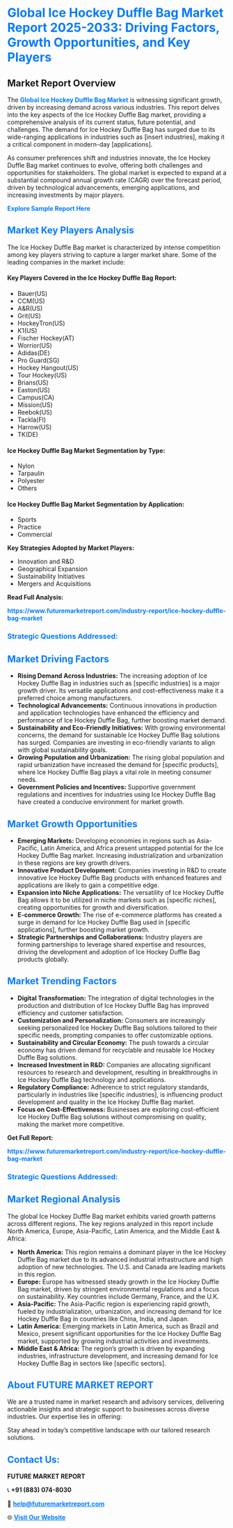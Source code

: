 <h1 style="color: #007BFF;">Global Ice Hockey Duffle Bag Market Report 2025-2033: Driving Factors, Growth Opportunities, and Key Players</h1>

<section id="overview">
<h2>Market Report Overview</h2>
<p>The <a href="https://www.futuremarketreport.com/industry-report/ice-hockey-duffle-bag-market" style="color: #007BFF; text-decoration: none;"><strong>Global Ice Hockey Duffle Bag Market</strong></a> is witnessing significant growth, driven by increasing demand across various industries. This report delves into the key aspects of the Ice Hockey Duffle Bag market, providing a comprehensive analysis of its current status, future potential, and challenges. The demand for Ice Hockey Duffle Bag has surged due to its wide-ranging applications in industries such as [insert industries], making it a critical component in modern-day [applications].</p>
<p>As consumer preferences shift and industries innovate, the Ice Hockey Duffle Bag market continues to evolve, offering both challenges and opportunities for stakeholders. The global market is expected to expand at a substantial compound annual growth rate (CAGR) over the forecast period, driven by technological advancements, emerging applications, and increasing investments by major players.</p>
</section>

<section id="overview">
<p><a href="https://www.futuremarketreport.com/request-sample/reportId=53231" style="color: #007BFF; text-decoration: none;"><strong>Explore Sample Report Here</strong></a></p>
</section>

<section id="key-players">
<h2 style="color: #007BFF;">Market Key Players Analysis</h2>
<p>The Ice Hockey Duffle Bag market is characterized by intense competition among key players striving to capture a larger market share. Some of the leading companies in the market include:</p>
<h4>Key Players Covered in the Ice Hockey Duffle Bag Report:</h4>
<ul><li>Bauer(US)</li><li>CCM(US)</li><li>A&amp;R(US)</li><li>Grit(US)</li><li>HockeyTron(US)</li><li>K1(US)</li><li>Fischer Hockey(AT)</li><li>Worrior(US)</li><li>Adidas(DE)</li><li>Pro Guard(SG)</li><li>Hockey Hangout(US)</li><li>Tour Hockey(US)</li><li>Brians(US)</li><li>Easton(US)</li><li>Campus(CA)</li><li>Mission(US)</li><li>Reebok(US)</li><li>Tackla(FI)</li><li>Harrow(US)</li><li>TK(DE)</li></ul>
<h4>Ice Hockey Duffle Bag Market Segmentation by Type:</h4>
<ul><li>Nylon</li><li>Tarpaulin</li><li>Polyester</li><li>Others</li></ul>

<h4>Ice Hockey Duffle Bag Market Segmentation by Application:</h4>
<ul><li>Sports</li><li>Practice</li><li>Commercial</li></ul>
<p><strong>Key Strategies Adopted by Market Players:</strong></p>
<ul>
<li>Innovation and R&D</li>
<li>Geographical Expansion</li>
<li>Sustainability Initiatives</li>
<li>Mergers and Acquisitions</li>
</ul>
</section>

<section>
<p><strong>Read Full Analysis: </strong></p><a href="https://www.futuremarketreport.com/industry-report/ice-hockey-duffle-bag-market" style="color: #007BFF; text-decoration: none;"><strong>https://www.futuremarketreport.com/industry-report/ice-hockey-duffle-bag-market</strong></a>
<h3 style="color: #007BFF;">Strategic Questions Addressed:</h3>
</section>

<section id="driving-factors">
<h2 style="color: #007BFF;">Market Driving Factors</h2>
<ul>
<li><strong>Rising Demand Across Industries:</strong> The increasing adoption of Ice Hockey Duffle Bag in industries such as [specific industries] is a major growth driver. Its versatile applications and cost-effectiveness make it a preferred choice among manufacturers.</li>
<li><strong>Technological Advancements:</strong> Continuous innovations in production and application technologies have enhanced the efficiency and performance of Ice Hockey Duffle Bag, further boosting market demand.</li>
<li><strong>Sustainability and Eco-Friendly Initiatives:</strong> With growing environmental concerns, the demand for sustainable Ice Hockey Duffle Bag solutions has surged. Companies are investing in eco-friendly variants to align with global sustainability goals.</li>
<li><strong>Growing Population and Urbanization:</strong> The rising global population and rapid urbanization have increased the demand for [specific products], where Ice Hockey Duffle Bag plays a vital role in meeting consumer needs.</li>
<li><strong>Government Policies and Incentives:</strong> Supportive government regulations and incentives for industries using Ice Hockey Duffle Bag have created a conducive environment for market growth.</li>
</ul>
</section>

<section id="growth-opportunities">
<h2 style="color: #007BFF;">Market Growth Opportunities</h2>
<ul>
<li><strong>Emerging Markets:</strong> Developing economies in regions such as Asia-Pacific, Latin America, and Africa present untapped potential for the Ice Hockey Duffle Bag market. Increasing industrialization and urbanization in these regions are key growth drivers.</li>
<li><strong>Innovative Product Development:</strong> Companies investing in R&D to create innovative Ice Hockey Duffle Bag products with enhanced features and applications are likely to gain a competitive edge.</li>
<li><strong>Expansion into Niche Applications:</strong> The versatility of Ice Hockey Duffle Bag allows it to be utilized in niche markets such as [specific niches], creating opportunities for growth and diversification.</li>
<li><strong>E-commerce Growth:</strong> The rise of e-commerce platforms has created a surge in demand for Ice Hockey Duffle Bag used in [specific applications], further boosting market growth.</li>
<li><strong>Strategic Partnerships and Collaborations:</strong> Industry players are forming partnerships to leverage shared expertise and resources, driving the development and adoption of Ice Hockey Duffle Bag products globally.</li>
</ul>
</section>

<section id="trending-factors">
<h2 style="color: #007BFF;">Market Trending Factors</h2>
<ul>
<li><strong>Digital Transformation:</strong> The integration of digital technologies in the production and distribution of Ice Hockey Duffle Bag has improved efficiency and customer satisfaction.</li>
<li><strong>Customization and Personalization:</strong> Consumers are increasingly seeking personalized Ice Hockey Duffle Bag solutions tailored to their specific needs, prompting companies to offer customizable options.</li>
<li><strong>Sustainability and Circular Economy:</strong> The push towards a circular economy has driven demand for recyclable and reusable Ice Hockey Duffle Bag solutions.</li>
<li><strong>Increased Investment in R&D:</strong> Companies are allocating significant resources to research and development, resulting in breakthroughs in Ice Hockey Duffle Bag technology and applications.</li>
<li><strong>Regulatory Compliance:</strong> Adherence to strict regulatory standards, particularly in industries like [specific industries], is influencing product development and quality in the Ice Hockey Duffle Bag market.</li>
<li><strong>Focus on Cost-Effectiveness:</strong> Businesses are exploring cost-efficient Ice Hockey Duffle Bag solutions without compromising on quality, making the market more competitive.</li>
</ul>
</section>

<section>
<p><strong>Get Full Report: </strong></p><a href="https://www.futuremarketreport.com/industry-report/ice-hockey-duffle-bag-market" style="color: #007BFF; text-decoration: none;"><strong>https://www.futuremarketreport.com/industry-report/ice-hockey-duffle-bag-market</strong></a>
<h3 style="color: #007BFF;">Strategic Questions Addressed:</h3>
</section>


<section id="regional-analysis">
<h2 style="color: #007BFF;">Market Regional Analysis</h2>
<p>The global Ice Hockey Duffle Bag market exhibits varied growth patterns across different regions. The key regions analyzed in this report include North America, Europe, Asia-Pacific, Latin America, and the Middle East & Africa:</p>
<ul>
<li><strong>North America:</strong> This region remains a dominant player in the Ice Hockey Duffle Bag market due to its advanced industrial infrastructure and high adoption of new technologies. The U.S. and Canada are leading markets in this region.</li>
<li><strong>Europe:</strong> Europe has witnessed steady growth in the Ice Hockey Duffle Bag market, driven by stringent environmental regulations and a focus on sustainability. Key countries include Germany, France, and the U.K.</li>
<li><strong>Asia-Pacific:</strong> The Asia-Pacific region is experiencing rapid growth, fueled by industrialization, urbanization, and increasing demand for Ice Hockey Duffle Bag in countries like China, India, and Japan.</li>
<li><strong>Latin America:</strong> Emerging markets in Latin America, such as Brazil and Mexico, present significant opportunities for the Ice Hockey Duffle Bag market, supported by growing industrial activities and investments.</li>
<li><strong>Middle East & Africa:</strong> The region’s growth is driven by expanding industries, infrastructure development, and increasing demand for Ice Hockey Duffle Bag in sectors like [specific sectors].</li>
</ul>
</section>

<footer>
<h2 style="color: #007BFF;">About FUTURE MARKET REPORT</h2>
<p>We are a trusted name in market research and advisory services, delivering actionable insights and strategic support to businesses across diverse industries. Our expertise lies in offering:</p>

<p>Stay ahead in today’s competitive landscape with our tailored research solutions.</p>

<h2 style="color: #007BFF;">Contact Us:</h2>
<p><strong>FUTURE MARKET REPORT</strong></p>
<p>📞 <strong>+91 (883) 074-8030</strong></p>
<p>📧 <strong><a href="mailto:help@futuremarketreport.com" style="color: #007BFF;">help@futuremarketreport.com</a></strong></p>
<p>🌐 <strong><a href="https://www.futuremarketreport.com/" style="color: #007BFF;">Visit Our Website</a></strong></p>
</footer>